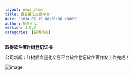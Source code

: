 ```yaml
---
layout: news_item
title: 掘金量化交易平台
date: "2014-05-19 08:00:00 +0800"
author: 掘金团队
version: 1.0.0
categories: [新闻动态]
---
```



**取得软件著作树登记证书**:


公司新闻：红树掘金量化交易平台软件登记软件著作权工作完成！

![image]({{site.baseurl}}/images/ip_registered.jpg)